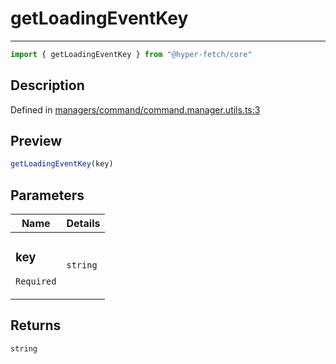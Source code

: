 

# getLoadingEventKey

<div class="api-docs__separator">

---

</div><div class="api-docs__import">

```ts
import { getLoadingEventKey } from "@hyper-fetch/core"
```

</div><div class="api-docs__section">

## Description

</div><div class="api-docs__description"><span class="api-docs__do-not-parse">



</span></div><p class="api-docs__definition">

Defined in [managers/command/command.manager.utils.ts:3](https://github.com/BetterTyped/hyper-fetch/blob/3fe127e9/packages/core/src/managers/command/command.manager.utils.ts#L3)

</p><div class="api-docs__section">

## Preview

</div><div class="api-docs__preview fn">

```ts
getLoadingEventKey(key)
```

</div><div class="api-docs__section">

## Parameters

</div><div class="api-docs__parameters"><table><thead><tr><th>Name</th><th>Details</th></tr></thead><tbody><tr param-data="key"><td class="api-docs__param-name required">

### key 

`Required`

</td><td class="api-docs__param-type">

`string`

</td></tr></tbody></table></div><div class="api-docs__section">

## Returns

</div><div class="api-docs__returns">

```ts
string
```

</div>